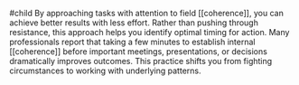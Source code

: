 #child 
By approaching tasks with attention to field [[coherence]], you can achieve better results with less effort. Rather than pushing through resistance, this approach helps you identify optimal timing for action. Many professionals report that taking a few minutes to establish internal [[coherence]] before important meetings, presentations, or decisions dramatically improves outcomes. This practice shifts you from fighting circumstances to working with underlying patterns.